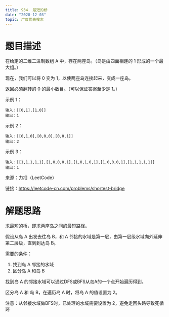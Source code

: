 ```yaml
---
title: 934. 最短的桥
date: "2020-12-03"
topic: 广度优先搜索
---
```

# 题目描述
在给定的二维二进制数组 A 中，存在两座岛。（岛是由四面相连的 1 形成的一个最大组。）

现在，我们可以将 0 变为 1，以使两座岛连接起来，变成一座岛。

返回必须翻转的 0 的最小数目。（可以保证答案至少是 1。）

 

示例 1：
```
输入：[[0,1],[1,0]]
输出：1
```

示例 2：
```
输入：[[0,1,0],[0,0,0],[0,0,1]]
输出：2
```

示例 3：
```
输入：[[1,1,1,1,1],[1,0,0,0,1],[1,0,1,0,1],[1,0,0,0,1],[1,1,1,1,1]]
输出：1
```

来源：力扣（LeetCode）

链接：https://leetcode-cn.com/problems/shortest-bridge

# 解题思路

求最短的桥，即求两座岛之间的最短路径。

假设从岛 A 出发去往岛 B，和 A 邻接的水域是第一层，由第一层级水域向外延伸第二层级，直到到达岛 B。

需要的条件：
1. 找到岛 A 邻接的水域
2. 区分岛 A 和岛 B

找到岛 A 的邻接水域可以通过DFS或BFS从岛A的一个点开始遍历得到。

区分岛 A 和 岛 B，在遍历岛 A 时，将岛 A 的值设置为 2。

注意：从邻接水域做BFS时，已处理的水域需要设置为 2，避免走回头路导致死循环